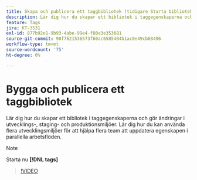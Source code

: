 ```yaml
---
title: Skapa och publicera ett taggbibliotek (tidigare Starta bibliotek)
description: Lär dig hur du skapar ett bibliotek i taggegenskaperna och gör ändringar i utvecklings-, staging- och produktionsmiljöer.
feature: Tags
jira: KT-3531
exl-id: 877b92e1-9b93-4abe-99e4-f80a3e353681
source-git-commit: 90f7621536573f60ac6585404b1ac0e49cb08496
workflow-type: tm+mt
source-wordcount: '75'
ht-degree: 0%

---
```


# Bygga och publicera ett taggbibliotek

Lär dig hur du skapar ett bibliotek i taggegenskaperna och gör ändringar i utvecklings-, staging- och produktionsmiljöer. Lär dig hur du kan använda flera utvecklingsmiljöer för att hjälpa flera team att uppdatera egenskapen i parallella arbetsflöden.

>[!NOTE]
>
> Starta nu **[!DNL tags]**

>[!VIDEO](https://video.tv.adobe.com/v/28731/?quality=12&learn=on)
